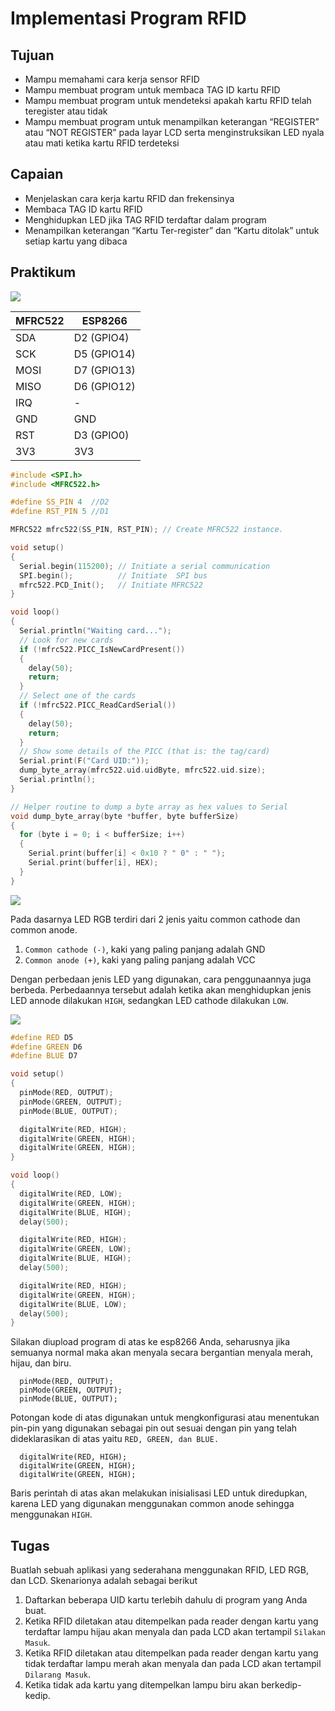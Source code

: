# Implementasi Program RFID

## Tujuan
- Mampu memahami cara kerja sensor RFID
- Mampu membuat program untuk membaca TAG ID kartu RFID
- Mampu membuat program untuk mendeteksi apakah kartu RFID telah teregister atau tidak
- Mampu membuat program untuk menampilkan keterangan “REGISTER” atau “NOT REGISTER” pada layar LCD serta menginstruksikan LED nyala atau mati ketika kartu RFID terdeteksi

## Capaian
- Menjelaskan cara kerja kartu RFID dan frekensinya
- Membaca TAG ID kartu RFID
- Menghidupkan LED jika TAG RFID terdaftar dalam program
- Menampilkan keterangan “Kartu Ter-register” dan “Kartu ditolak” untuk setiap kartu yang dibaca

## Praktikum

![](images/rfid-mfrc522.png)

| MFRC522 | ESP8266       |
|---------|---------------|
| SDA     | D2 \(GPIO4\)  |
| SCK     | D5 \(GPIO14\) |
| MOSI    | D7 \(GPIO13\) |
| MISO    | D6 \(GPIO12\) |
| IRQ     | \-            |
| GND     | GND           |
| RST     | D3 \(GPIO0\)  |
| 3V3     | 3V3           |

```cpp
#include <SPI.h>
#include <MFRC522.h>

#define SS_PIN 4  //D2
#define RST_PIN 5 //D1

MFRC522 mfrc522(SS_PIN, RST_PIN); // Create MFRC522 instance.

void setup()
{
  Serial.begin(115200); // Initiate a serial communication
  SPI.begin();          // Initiate  SPI bus
  mfrc522.PCD_Init();   // Initiate MFRC522
}

void loop()
{
  Serial.println("Waiting card...");
  // Look for new cards
  if (!mfrc522.PICC_IsNewCardPresent())
  {
    delay(50);
    return;
  }
  // Select one of the cards
  if (!mfrc522.PICC_ReadCardSerial())
  {
    delay(50);
    return;
  }
  // Show some details of the PICC (that is: the tag/card)
  Serial.print(F("Card UID:"));
  dump_byte_array(mfrc522.uid.uidByte, mfrc522.uid.size);
  Serial.println();
}

// Helper routine to dump a byte array as hex values to Serial
void dump_byte_array(byte *buffer, byte bufferSize)
{
  for (byte i = 0; i < bufferSize; i++)
  {
    Serial.print(buffer[i] < 0x10 ? " 0" : " ");
    Serial.print(buffer[i], HEX);
  }
}
```

![](images/08-led-03.png)

Pada dasarnya LED RGB terdiri dari 2 jenis yaitu common cathode dan common anode.
1. `Common cathode (-)`, kaki yang paling panjang adalah GND
2. `Common anode (+)`, kaki yang paling panjang adalah VCC

Dengan perbedaan jenis LED yang digunakan, cara penggunaannya juga berbeda. Perbedaannya tersebut adalah ketika akan menghidupkan jenis LED annode dilakukan `HIGH`, sedangkan LED cathode dilakukan `LOW`.

![](images/esp8266-led-rgb.png)

```cpp
#define RED D5
#define GREEN D6
#define BLUE D7

void setup()
{
  pinMode(RED, OUTPUT);
  pinMode(GREEN, OUTPUT);
  pinMode(BLUE, OUTPUT);

  digitalWrite(RED, HIGH);
  digitalWrite(GREEN, HIGH);
  digitalWrite(GREEN, HIGH);
}

void loop()
{
  digitalWrite(RED, LOW);
  digitalWrite(GREEN, HIGH);
  digitalWrite(BLUE, HIGH);
  delay(500);

  digitalWrite(RED, HIGH);
  digitalWrite(GREEN, LOW);
  digitalWrite(BLUE, HIGH);
  delay(500);

  digitalWrite(RED, HIGH);
  digitalWrite(GREEN, HIGH);
  digitalWrite(BLUE, LOW);
  delay(500);
}
```

Silakan diupload program di atas ke esp8266 Anda, seharusnya jika semuanya normal maka akan menyala secara bergantian menyala merah, hijau, dan biru.

```
  pinMode(RED, OUTPUT);
  pinMode(GREEN, OUTPUT);
  pinMode(BLUE, OUTPUT);
```
Potongan kode di atas digunakan untuk mengkonfigurasi atau menentukan pin-pin yang digunakan sebagai pin out sesuai dengan pin yang telah dideklarasikan di atas yaitu `RED, GREEN, dan BLUE.`

```
  digitalWrite(RED, HIGH);
  digitalWrite(GREEN, HIGH);
  digitalWrite(GREEN, HIGH);
```
Baris perintah di atas akan melakukan inisialisasi LED untuk diredupkan, karena LED yang digunakan menggunakan common anode sehingga menggunakan `HIGH`.

## Tugas
Buatlah sebuah aplikasi yang sederahana menggunakan RFID, LED RGB, dan LCD. Skenarionya adalah sebagai berikut
1. Daftarkan beberapa UID kartu terlebih dahulu di program yang Anda buat.
2. Ketika RFID diletakan atau ditempelkan pada reader dengan kartu yang terdaftar lampu hijau akan menyala dan pada LCD akan tertampil `Silakan Masuk`.
3. Ketika RFID diletakan atau ditempelkan pada reader dengan kartu yang tidak terdaftar lampu merah akan menyala dan pada LCD akan tertampil `Dilarang Masuk`.
4. Ketika tidak ada kartu yang ditempelkan lampu biru akan berkedip-kedip.